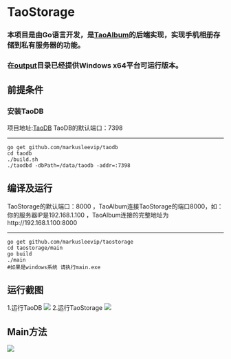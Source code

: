 # TaoStorage
### 本项目是由Go语言开发，是[TaoAlbum](https://github.com/markusleevip/TaoAlbum-android)的后端实现，实现手机相册存储到私有服务器的功能。
### 在[output](./output)目录已经提供Windows x64平台可运行版本。

## 前提条件
### 安装TaoDB
项目地址:[TaoDB](https://github.com/markusleevip/taodb)
TaoDB的默认端口：7398


-----------
	go get github.com/markusleevip/taodb
	cd taodb
	./build.sh
	./taodbd -dbPath=/data/taodb -addr=:7398


##  编译及运行
TaoStorage的默认端口：8000 ，TaoAlbum连接TaoStorage的端口8000，如：你的服务器IP是192.168.1.100 ，TaoAlbum连接的完整地址为http://192.168.1.100:8000

-----------
    go get github.com/markusleevip/taostorage
    cd taostorage/main
    go build
    ./main 
    #如果是windows系统 请执行main.exe
		
    
		
## 运行截图 
1.运行TaoDB
<image src="./output/images/taodbd.png" /> 
2.运行TaoStorage
<image src="./output/images/taostorage.png" /> 

## Main方法
<image src="./output/images/main.png" /> 





